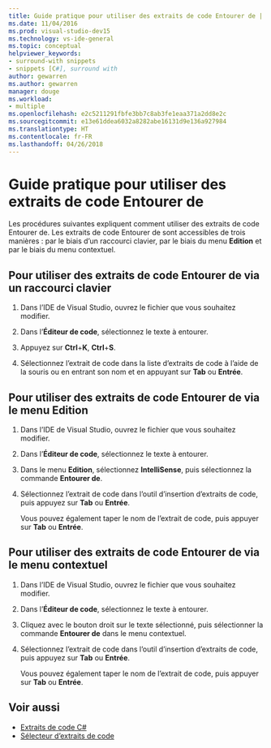 ```yaml
---
title: Guide pratique pour utiliser des extraits de code Entourer de | Microsoft Docs
ms.date: 11/04/2016
ms.prod: visual-studio-dev15
ms.technology: vs-ide-general
ms.topic: conceptual
helpviewer_keywords:
- surround-with snippets
- snippets [C#], surround with
author: gewarren
ms.author: gewarren
manager: douge
ms.workload:
- multiple
ms.openlocfilehash: e2c5211291fbfe3bb7c8ab3fe1eaa371a2dd8e2c
ms.sourcegitcommit: e13e61ddea6032a8282abe16131d9e136a927984
ms.translationtype: HT
ms.contentlocale: fr-FR
ms.lasthandoff: 04/26/2018
---
```

# <a name="how-to-use-surround-with-code-snippets"></a>Guide pratique pour utiliser des extraits de code Entourer de

Les procédures suivantes expliquent comment utiliser des extraits de code Entourer de. Les extraits de code Entourer de sont accessibles de trois manières : par le biais d’un raccourci clavier, par le biais du menu **Edition** et par le biais du menu contextuel.

## <a name="to-use-surround-with-code-snippets-through-keyboard-shortcut"></a>Pour utiliser des extraits de code Entourer de via un raccourci clavier

1. Dans l’IDE de Visual Studio, ouvrez le fichier que vous souhaitez modifier.

1. Dans l’**Éditeur de code**, sélectionnez le texte à entourer.

1. Appuyez sur **Ctrl**+**K**, **Ctrl**+**S**.

1. Sélectionnez l’extrait de code dans la liste d’extraits de code à l’aide de la souris ou en entrant son nom et en appuyant sur **Tab** ou **Entrée**.

## <a name="to-use-surround-with-code-snippets-through-the-edit-menu"></a>Pour utiliser des extraits de code Entourer de via le menu Edition

1. Dans l’IDE de Visual Studio, ouvrez le fichier que vous souhaitez modifier.

1. Dans l’**Éditeur de code**, sélectionnez le texte à entourer.

1. Dans le menu **Edition**, sélectionnez **IntelliSense**, puis sélectionnez la commande **Entourer de**.

1. Sélectionnez l’extrait de code dans l’outil d’insertion d’extraits de code, puis appuyez sur **Tab** ou **Entrée**.

     Vous pouvez également taper le nom de l’extrait de code, puis appuyer sur **Tab** ou **Entrée**.

## <a name="to-use-surround-with-code-snippets-through-the-context-menu"></a>Pour utiliser des extraits de code Entourer de via le menu contextuel

1. Dans l’IDE de Visual Studio, ouvrez le fichier que vous souhaitez modifier.

1. Dans l’**Éditeur de code**, sélectionnez le texte à entourer.

1. Cliquez avec le bouton droit sur le texte sélectionné, puis sélectionner la commande **Entourer de** dans le menu contextuel.

1. Sélectionnez l’extrait de code dans l’outil d’insertion d’extraits de code, puis appuyez sur **Tab** ou **Entrée**.

     Vous pouvez également taper le nom de l’extrait de code, puis appuyer sur **Tab** ou **Entrée**.

## <a name="see-also"></a>Voir aussi

- [Extraits de code C#](../ide/visual-csharp-code-snippets.md)
- [Sélecteur d’extraits de code](../ide/reference/code-snippet-picker.md)